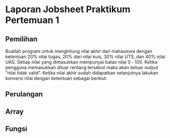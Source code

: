 # Laporan Jobsheet Praktikum Pertemuan 1

## Pemilihan
Buatlah program untuk menghitung nilai akhir dari mahasiswa dengan ketentuan 20% nilai tugas, 20% dari nilai kuis, 30% nilai UTS, dan 40% nilai UAS. Setiap nilai yang dimasukkan mempunyai batas nilai 0 ‐ 100. Ketika pengguna memasukkan diluar rentang tersebut maka akan keluar output “nilai tidak valid”. Ketika nilai akhir sudah didapatkan selanjutnya lakukan konversi nilai dengan ketentuan sebagai berikut:

## Perulangan

## Array

## Fungsi



